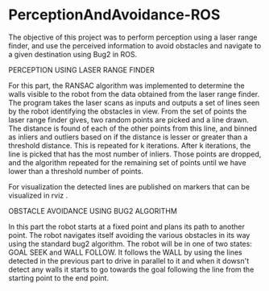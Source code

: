 # PerceptionAndAvoidance-ROS

The objective of this project was to perform perception using a laser range finder, and use the perceived information to avoid obstacles and navigate to a given destination using Bug2 in ROS.


PERCEPTION USING LASER RANGE FINDER

For this part, the RANSAC algorithm was implemented to determine the walls visible to the robot from the data obtained from the laser range finder. The program takes the laser scans as inputs and outputs a set of lines seen by the robot identifying the obstacles in view.
From the set of points the laser range finder gives, two random points are picked and a line drawn. The distance is found of each of the
other points from this line, and binned as inliers and outliers based on if the distance is lesser or greater than a threshold distance. This is repeated for k iterations. After k iterations, the line is picked that has the most number of inliers. Those points are dropped, and the algorithm repeated for the remaining set of points until we have lower than a threshold number of points. 

For visualization the detected lines are published on markers that can be visualized in rviz . 



OBSTACLE AVOIDANCE USING BUG2 ALGORITHM

In this part the robot starts at a fixed point and plans its path to another point. The robot navigates itself avoiding the various obstacles in its way using the standard bug2 algorithm. The robot will be in one of two states: GOAL SEEK and WALL FOLLOW. It follows the WALL by using the lines detected in the previous part to drive in parallel to it and when it dowsn't detect any walls it starts to go towards the goal following the line from the starting point to the end point.
